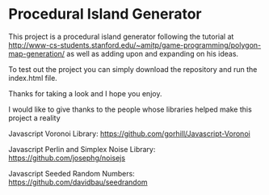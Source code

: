 # Procedural Island Generator

This project is a procedural island generator following the tutorial at
http://www-cs-students.stanford.edu/~amitp/game-programming/polygon-map-generation/
as well as adding upon and expanding on his ideas.

To test out the project you can simply download the repository and run the index.html file.

Thanks for taking a look and I hope you enjoy.


I would like to give thanks to the people whose libraries helped make this project a reality

Javascript Voronoi Library: https://github.com/gorhill/Javascript-Voronoi

Javascript Perlin and Simplex Noise Library: https://github.com/josephg/noisejs

Javascript Seeded Random Numbers: https://github.com/davidbau/seedrandom
